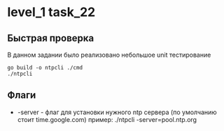 # level_1 task_22

## Быстрая проверка

В данном задании было реализовано небольшое unit тестирование

```
go build -o ntpcli ./cmd
./ntpcli
```

## Флаги

- -server - флаг для установки нужного ntp сервера (по умолчанию стоит time.google.com)
  пример: ./ntpcli -server=pool.ntp.org
